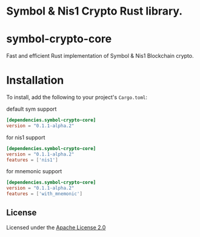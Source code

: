 # Symbol & Nis1 Crypto Rust library.

# symbol-crypto-core

Fast and efficient Rust implementation of Symbol & Nis1 Blockchain crypto.

# Installation

To install, add the following to your project's `Cargo.toml`:

default sym support

```toml
[dependencies.symbol-crypto-core]
version = "0.1.1-alpha.2"
```

for nis1 support

```toml
[dependencies.symbol-crypto-core]
version = "0.1.1-alpha.2"
features = ['nis1']
```

for mnemonic support

```toml
[dependencies.symbol-crypto-core]
version = "0.1.1-alpha.2"
features = ['with_mnemonic']
```

## License

Licensed under the [Apache License 2.0](LICENSE)